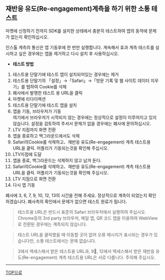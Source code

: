 ## 재반응 유도(Re-engagement)계측을 하기 위한 소통 테스트

마켓에 신청하기 전까지 SDK를 설치한 상태에서 충분히 테스트하여 앱의 동작에 문제가 없는지 확인하십시오.

인스톨 계측의 통신은 앱 기동후에 한 번만 실행합니다. 계속해서 효과 계측 테스트를 실시하고 싶은 경우에는 앱을 제거하고 다시 설치 후 사용하십시오.

* **테스트 방법**

1. 테스트용 단말기에 테스트 앱이 설치되어있는 경우에는 제거
1. 테스트용 단말기의 「설정」→「Safari」→「방문 기록 및 웹 사이트 데이터 지우기」를 탭하여 Cookie를 삭제
1. 폐사에서 발행한 테스트 용 URL을 클릭
1. 마켓에 리다이렉션
1. 테스트용 단말기에 테스트 앱을 설치<br />
1. 앱을 기동, 브라우저가 기동<br />
여기에서 브라우저가 시작되지 않는 경우에는 정상적으로 설정이 이루어지고 있지 않습니다. 설정을 검토하여 주셔서 문제가 없을 경우에는 폐사에 문의하십시오.
1. LTV 지점까지 화면 전환<br />
1. 앱을 종료하고 백그라운드에서도 삭제<br />
1. Safari의Cookie를 삭제하고、재반응 유도(Re-engagement) 계측 테스트용 URL을 클릭. 어플리가 기동되는것을 확인해 주십시오.
1. LTV지점에 도달
1. 앱을 종료, 백그라운드는 삭제하지 않고 남겨 둔다.
1. Safari의Cookie를 삭제하고、재반응 유도(Re-engagement) 계측 테스트용 URL을 클릭. 어플리가 기동되는것을 확인해 주십시오.
1. LTV 지점으로 화면 전환
1. 다시 앱 기동

폐사에 3, 6, 7, 9, 10, 12, 13의 시간을 전해 주세요. 정상적으로 계측이 되었는지 확인하겠습니다. 폐사측의 확인에서 문제가 없으면 테스트 완료가 됩니다.

> 테스트용 URL은 반드시 표준의 Safari 브라우저에서 실행하여 주십시오. Chrome등의 3rd party 브라우저, 메일 앱, QR 코드 앱을 이용하여 WebView로 전환된 경우에는 계측되지 않습니다.

> 테스트 URL을 클릭했을 때 이동할 곳이 없어 오류 메시지가 표시되는 경우가 있습니다만, 소통 테스트에서는 문제 없습니다.

> 3에서 액세스해서 받은 테스트용 URL과, 9, 12에서 액세스해서 받은 재반응 유도(Re-engagement) 계측 테스트용 URL은 서로 다릅니다. 주의해 주십시오.


---
[TOP으로](/lang/ko/README.md)
